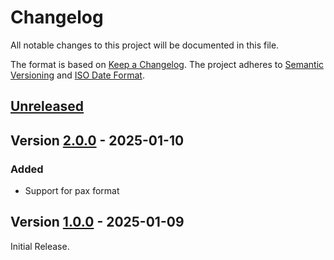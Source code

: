 # Changelog

All notable changes to this project will be documented in this file.

The format is based on [Keep a Changelog](https://keepachangelog.com/en/1.0.0/).
The project adheres to [Semantic Versioning](https://semver.org/spec/v2.0.0.html)
and [ISO Date Format](https://www.iso.org/iso-8601-date-and-time-format.html).

## [Unreleased]

## Version [2.0.0] - 2025-01-10

### Added

- Support for pax format

## Version [1.0.0] - 2025-01-09

Initial Release.


[Unreleased]: https://github.com/abapPM/ABAP-.../compare/2.0.0...main
[2.0.0]: https://github.com/abapPM/ABAP-.../releases/tag/2.0.0
[1.0.0]: https://github.com/abapPM/ABAP-.../releases/tag/1.0.0